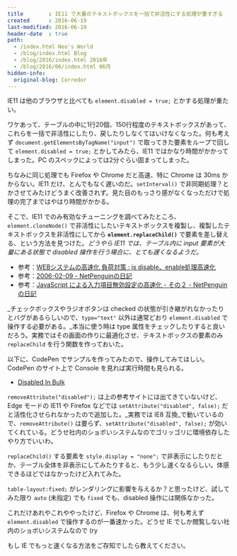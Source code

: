 ```yaml
---
title        : IE11 で大量のテキストボックスを一括で非活性にする処理が重すぎる
created      : 2016-06-19
last-modified: 2016-06-19
header-date  : true
path:
  - /index.html Neo's World
  - /blog/index.html Blog
  - /blog/2016/index.html 2016年
  - /blog/2016/06/index.html 06月
hidden-info:
  original-blog: Corredor
---
```


IE11 は他のブラウザと比べても `element.disabled = true;` とかする処理が重たい。

ワケあって、テーブルの中に1行20個、150行程度のテキストボックスがあって、これらを一括で非活性にしたり、戻したりしなくてはいけなくなった。何も考えず `document.getElementsByTagName("input")` で取ってきた要素をループで回して `element.disabled = true;` とかしてみたら、IE11 ではかなり時間がかかってしまった。PC のスペックによっては2分ぐらい固まってしまった。

ちなみに同じ処理でも Firefox や Chrome だと高速、特に Chrome は 30ms かからない。IE11 だけ、とんでもなく遅いのだ。`setInterval()` で非同期処理？とかさせてみたけどうまく改善されず。見た目のもっさり感がなくなっただけで処理の完了まではやはり時間がかかる。

そこで、IE11 でのみ有効なチューニングを調べてみたところ、`element.cloneNode()` で非活性にしたいテキストボックスを複製し、複製したテキストボックスを非活性にしてから __`element.replaceChild()`__ で要素を差し替える、という方法を見つけた。_どうやら IE11 では、テーブル内に input 要素が大量にある状態で disabled 操作を行う場合に、とても遅くなるようだ。_

- 参考：[WEBシステムの高速化 負荷対策 : js disable、enable処理高速化](http://blog.livedoor.jp/web_speed/archives/1459780.html)
- 参考：[2006-02-09 - NetPenguinの日記](http://d.hatena.ne.jp/NetPenguin/20060209)
- 参考：[JavaScript による入力項目無効設定の高速化 - その２ - NetPenguinの日記](http://d.hatena.ne.jp/NetPenguin/20060215/1140025370)

_チェックボックスやラジオボタンは checked の状態が引き継がれなかったりとバグがあるらしいので、`type="text"` 以外は通常どおり `element.disabled` で操作する必要がある。_本当に使う時は type 属性をチェックしたりすると良いだろう。実務ではその画面の作りに最適化させ、テキストボックスの要素のみ `replaceChild` を行う関数を作っておいた。

以下に、CodePen でサンプルを作ってみたので、操作してみてほしい。CodePen のサイト上で Console を見れば実行時間も見られる。

- [Disabled In Bulk](http://codepen.io/Neos21/pen/bewOyq/)

`removeAttribute("disabled");` は上の参考サイトには出てきていないけど、Edge モードの IE11 や Firefox などでは `setAttribute("disabled", false);` だと活性化させられなかったので追加した。_実務では IE8 互換_で動いているので、`removeAttribute()` は要らず、`setAttribute("disabled", false);` が効いてくれている。どうせ社内のショボいシステムなのでゴリッゴリに環境依存したやり方でいいわ。

`replaceChild()` する要素を `style.display = "none";` で非表示にしたりだとか、テーブル全体を非表示にしてみたりすると、もう少し速くなるらしい。体感できるほどではなかったけど入れてみた。

`table-layout:fixed;` がレンダリングに影響を与えるか？と思ったけど、試してみた限り `auto` (未指定) でも `fixed` でも、disabled 操作には関係なかった。

これだけあれやこれややったけど、Firefox や Chrome は、何も考えず `element.disabled` で操作するのが一番速かった。どうせ IE でしか閲覧しない社内のショボいシステムなので (ry

もし IE でもっと速くなる方法をご存知でしたら教えてください。

